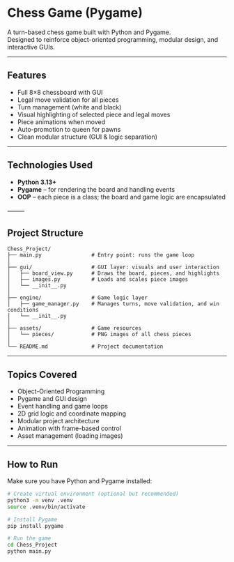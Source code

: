 # Chess Game (Pygame)

A turn-based chess game built with Python and Pygame.  
Designed to reinforce object-oriented programming, modular design, and interactive GUIs.

---

## Features

- Full 8×8 chessboard with GUI
- Legal move validation for all pieces
- Turn management (white and black)
- Visual highlighting of selected piece and legal moves
- Piece animations when moved
- Auto-promotion to queen for pawns
- Clean modular structure (GUI & logic separation)

---

## Technologies Used

- **Python 3.13+**
- **Pygame** – for rendering the board and handling events
- **OOP** – each piece is a class; the board and game logic are encapsulated

⸻


## Project Structure

```
Chess_Project/
├── main.py                # Entry point: runs the game loop
│
├── gui/                   # GUI layer: visuals and user interaction
│   ├── board_view.py      # Draws the board, pieces, and highlights
│   ├── images.py          # Loads and scales piece images
│   └── __init__.py
│
├── engine/                # Game logic layer
│   ├── game_manager.py    # Manages turns, move validation, and win conditions
│   └── __init__.py
│
├── assets/                # Game resources
│   └── pieces/            # PNG images of all chess pieces
│
└── README.md              # Project documentation
```


---

## Topics Covered

- Object-Oriented Programming
- Pygame and GUI design
- Event handling and game loops
- 2D grid logic and coordinate mapping
- Modular project architecture
- Animation with frame-based control
- Asset management (loading images)

---

## How to Run

Make sure you have Python and Pygame installed:

```bash
# Create virtual environment (optional but recommended)
python3 -m venv .venv
source .venv/bin/activate

# Install Pygame
pip install pygame

# Run the game
cd Chess_Project
python main.py